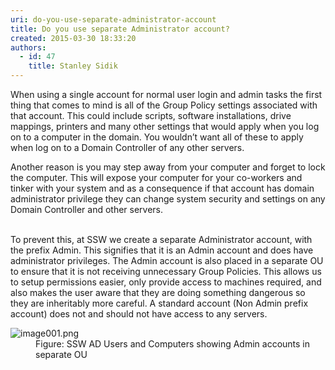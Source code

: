 ```yaml
---
uri: do-you-use-separate-administrator-account
title: Do you use separate Administrator account?
created: 2015-03-30 18:33:20
authors:
  - id: 47
    title: Stanley Sidik
---
```





<span class='intro'> <p>When using a single account for normal user login and admin tasks the first thing that comes to mind is all of the Group Policy settings associated with that account. This could include scripts, software installations, drive mappings, printers and many other settings that would apply when you log on to a computer in the domain. You wouldn’t want all of these to apply when log on to a Domain Controller of any other servers.</p> </span>

Another reason is you may step away from your computer and forget to lock the computer. This will expose your computer for your co-workers and tinker with your system and as a consequence if that account has domain administrator privilege they can change system security and settings on any Domain Controller and other servers.
<div>
   <br>To prevent this, at SSW we create a separate Administrator account, with the prefix Admin. This signifies that it is an Admin account and does have administrator privileges. The Admin account is also placed in a separate OU to ensure that it is not receiving unnecessary Group Policies. This allows us to setup permissions easier, only provide access to machines required, and also makes the user aware that they are doing something dangerous&#160;so they are inheritably more careful. A standard account (Non Admin prefix account) does not and should not have access to any servers.</div><dl class="image"><dt><img src="/PublishingImages/image001.png" alt="image001.png" /></dt><dd>Figure&#58; SSW AD Users and Computers showing Admin accounts in separate OU</dd></dl>​


